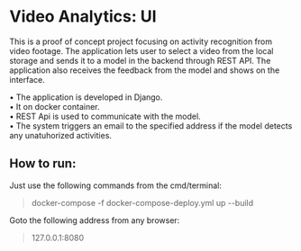 # Video Analytics: UI

This is a proof of concept project focusing on activity recognition from video footage. The application lets user to select a video from the local storage and sends it to a model in the backend through REST API. The application also receives the feedback from the model and shows on the interface.

• The application is developed in Django. <br>
• It on docker container. <br>
• REST Api is used to communicate with the model. <br>
• The system triggers an email to the specified address if the model detects any unatuhorized activities.<br>


## How to run:
Just use the following commands from the cmd/terminal: 
>docker-compose -f docker-compose-deploy.yml up --build

Goto the following address from any browser:
>127.0.0.1:8080
